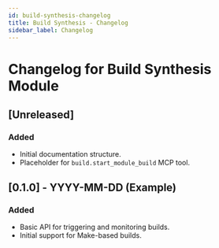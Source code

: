 ```yaml
---
id: build-synthesis-changelog
title: Build Synthesis - Changelog
sidebar_label: Changelog
---
```


# Changelog for Build Synthesis Module

## [Unreleased]

### Added
- Initial documentation structure.
- Placeholder for `build.start_module_build` MCP tool.

## [0.1.0] - YYYY-MM-DD (Example)

### Added
- Basic API for triggering and monitoring builds.
- Initial support for Make-based builds. 